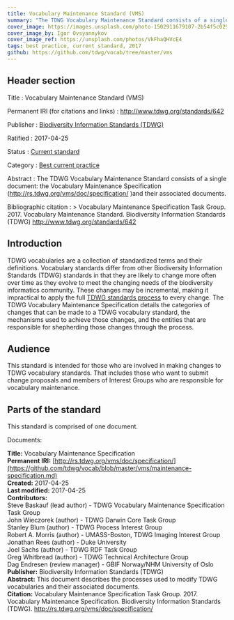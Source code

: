 ```yaml
---
title: Vocabulary Maintenance Standard (VMS)
summary: "The TDWG Vocabulary Maintenance Standard consists of a single document: the [Vocabulary Maintenance Specification](https://github.com/tdwg/vocab/blob/master/vms/maintenance-specification.md). That document describes the processes used to modify TDWG vocabularies and their associated documents."
cover_image: https://images.unsplash.com/photo-1502911679107-2b54f5c0292c
cover_image_by: Igor Ovsyannykov
cover_image_ref: https://unsplash.com/photos/VkFhaQHVcE4
tags: best practice, current standard, 2017
github: https://github.com/tdwg/vocab/tree/master/vms
---
```


## Header section

Title
: Vocabulary Maintenance Standard (VMS)

Permanent IRI (for citations and links)
: <http://www.tdwg.org/standards/642>

Publisher
: [Biodiversity Information Standards (TDWG)](https://www.tdwg.org/)

Ratified
: 2017-04-25

Status
: [Current standard](https://www.tdwg.org/standards/status-and-categories/)

Category
: [Best current practice](https://www.tdwg.org/standards/status-and-categories/#categories%20of%20tdwg%20standards_1)

Abstract
: The TDWG Vocabulary Maintenance Standard consists of a single document: the Vocabulary Maintenance Specification (http://rs.tdwg.org/vms/doc/specification/ )and their associated documents.

Bibliographic citation
: > Vocabulary Maintenance Specification Task Group. 2017. Vocabulary Maintenance Standard. Biodiversity Information Standards (TDWG) http://www.tdwg.org/standards/642

## Introduction

TDWG vocabularies are a collection of standardized terms and their definitions. Vocabulary standards differ from other Biodiversity Information Standards (TDWG) standards in that they are likely to change more often over time as they evolve to meet the changing needs of the biodiversity informatics community. These changes may be incremental, making it impractical to apply the full [TDWG standards process](../../about/process) to every change. The TDWG Vocabulary Maintenance Specification details the categories of changes that can be made to a TDWG vocabulary standard, the mechanisms used to achieve those changes, and the entities that are responsible for shepherding those changes through the process.

## Audience

This standard is intended for those who are involved in making changes to TDWG vocabulary standards. That includes those who want to submit change proposals and members of Interest Groups who are responsible for vocabulary maintenance.

## Parts of the standard

This standard is comprised of one document. 

Documents:

**Title:** Vocabulary Maintenance Specification \
**Permanent IRI:** [http://rs.tdwg.org/vms/doc/specification/](https://github.com/tdwg/vocab/blob/master/vms/maintenance-specification.md) \
**Created:** 2017-04-25 \
**Last modified:** 2017-04-25 \
**Contributors:** \
Steve Baskauf (lead author) - TDWG Vocabulary Maintenance Specification Task Group \
John Wieczorek (author) - TDWG Darwin Core Task Group \
Stanley Blum (author) - TDWG Process Interest Group \
Robert A. Morris (author) - UMASS-Boston, TDWG Imaging Interest Group \
Jonathan Rees (author) - Duke University \
Joel Sachs (author) - TDWG RDF Task Group \
Greg Whitbread (author) - TDWG Technical Architecture Group \
Dag Endresen (review manager) - GBIF Norway/NHM University of Oslo \
**Publisher:** Biodiversity Information Standards (TDWG) \
**Abstract:** This document describes the processes used to modify TDWG vocabularies and their associated documents. \
**Citation:** Vocabulary Maintenance Specification Task Group. 2017. Vocabulary Maintenance Specification. Biodiversity Information Standards (TDWG). http://rs.tdwg.org/vms/doc/specification/

